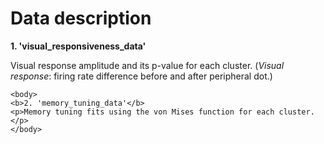 <!DOCTYPE html>
<html>
<head>
    <h1>Data description</h1>
</head>
    <body>
    <b>1. 'visual_responsiveness_data'</b>
    <p>Visual response amplitude and its p-value for each cluster.<be>
    (<i>Visual response</i>: firing rate difference before and after peripheral dot.)</p>
    </body> 
        
    <body>
    <b>2. 'memory_tuning_data'</b>
    <p>Memory tuning fits using the von Mises function for each cluster.</p>
    </body>
</html>
